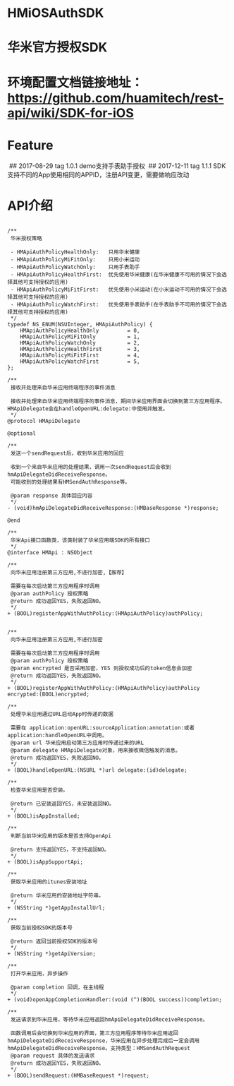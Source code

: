 # HMiOSAuthSDK
# 华米官方授权SDK
# 环境配置文档链接地址：https://github.com/huamitech/rest-api/wiki/SDK-for-iOS
# Feature
  ## 2017-08-29 tag 1.0.1 demo支持手表助手授权
  ## 2017-12-11 tag 1.1.1 SDK支持不同的App使用相同的APPID，注册API变更，需要做响应改动
# API介绍
<pre><code>
/**
 华米授权策略

 - HMApiAuthPolicyHealthOnly:   只用华米健康
 - HMApiAuthPolicyMiFitOnly:    只用小米运动
 - HMApiAuthPolicyWatchOnly:    只用手表助手
 - HMApiAuthPolicyHealthFirst:  优先使用华米健康(在华米健康不可用的情况下会选择其他可支持授权的应用)
 - HMApiAuthPolicyMiFitFirst:   优先使用小米运动(在小米运动不可用的情况下会选择其他可支持授权的应用)
 - HMApiAuthPolicyWatchFirst:   优先使用手表助手(在手表助手不可用的情况下会选择其他可支持授权的应用)
 */
typedef NS_ENUM(NSUInteger, HMApiAuthPolicy) {
    HMApiAuthPolicyHealthOnly         = 0,
    HMApiAuthPolicyMiFitOnly          = 1,
    HMApiAuthPolicyWatchOnly          = 2,
    HMApiAuthPolicyHealthFirst        = 3,
    HMApiAuthPolicyMiFitFirst         = 4,
    HMApiAuthPolicyWatchFirst         = 5,
};

/**
 接收并处理来自华米应用终端程序的事件消息
 
 接收并处理来自华米应用终端程序的事件消息，期间华米应用界面会切换到第三方应用程序。HMApiDelegate会在handleOpenURL:delegate:中使用并触发。
 */
@protocol HMApiDelegate <NSObject>

@optional

/**
 发送一个sendRequest后，收到华米应用的回应
 
 收到一个来自华米应用的处理结果，调用一次sendRequest后会收到hmApiDelegateDidReceiveResponse。
 可能收到的处理结果有HMSendAuthResponse等。

 @param response 具体回应内容
 */
- (void)hmApiDelegateDidReceiveResponse:(HMBaseResponse *)response;

@end

/**
 华米Api接口函数类，该类封装了华米应用端SDK的所有接口
 */
@interface HMApi : NSObject

/**
 向华米应用注册第三方应用,不进行加密,【推荐】

 需要在每次启动第三方应用程序时调用
 @param authPolicy 授权策略
 @return 成功返回YES，失败返回NO。
 */
+ (BOOL)registerAppWithAuthPolicy:(HMApiAuthPolicy)authPolicy;


/**
 向华米应用注册第三方应用,不进行加密
 
 需要在每次启动第三方应用程序时调用
 @param authPolicy 授权策略
 @param encrypted 是否采用加密，YES 则授权成功后的token信息会加密
 @return 成功返回YES，失败返回NO。
 */
+ (BOOL)registerAppWithAuthPolicy:(HMApiAuthPolicy)authPolicy encrypted:(BOOL)encrypted;

/**
 处理华米应用通过URL启动App时传递的数据
 
 需要在 application:openURL:sourceApplication:annotation:或者application:handleOpenURL中调用。
 @param url 华米应用启动第三方应用时传递过来的URL
 @param delegate HMApiDelegate对象，用来接收微信触发的消息。
 @return 成功返回YES，失败返回NO。
 */
+ (BOOL)handleOpenURL:(NSURL *)url delegate:(id<HMApiDelegate>)delegate;

/**
 检查华米应用是否安装。

 @return 已安装返回YES，未安装返回NO。
 */
+ (BOOL)isAppInstalled;

/**
 判断当前华米应用的版本是否支持OpenApi

 @return 支持返回YES，不支持返回NO。
 */
+ (BOOL)isAppSupportApi;

/**
 获取华米应用的itunes安装地址

 @return 华米应用的安装地址字符串。
 */
+ (NSString *)getAppInstallUrl;

/**
 获取当前授权SDK的版本号

 @return 返回当前授权SDK的版本号
 */
+ (NSString *)getApiVersion;

/**
 打开华米应用，异步操作

 @param completion 回调，在主线程
 */
+ (void)openAppCompletionHandler:(void (^)(BOOL success))completion;

/**
 发送请求到华米应用，等待华米应用返回hmApiDelegateDidReceiveResponse。

 函数调用后会切换到华米应用的界面，第三方应用程序等待华米应用返回hmApiDelegateDidReceiveResponse，华米应用在异步处理完成后一定会调用hmApiDelegateDidReceiveResponse。支持类型：HMSendAuthRequest
 @param request 具体的发送请求
 @return 成功返回YES，失败返回NO。
 */
+ (BOOL)sendRequest:(HMBaseRequest *)request;
</code></pre>
